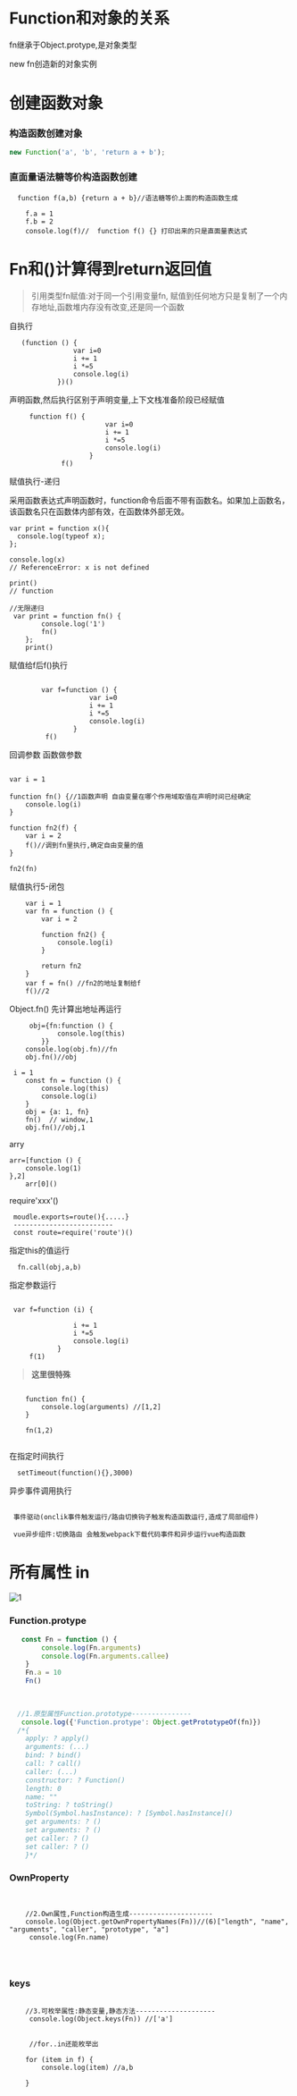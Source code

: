 # Function和对象的关系

fn继承于Object.protype,是对象类型

 new fn创造新的对象实例

# 创建函数对象

### 构造函数创建对象

```javascript
new Function('a', 'b', 'return a + b');
```

### 直面量语法糖等价构造函数创建

```
  function f(a,b) {return a + b}//语法糖等价上面的构造函数生成

    f.a = 1
    f.b = 2
    console.log(f)//  function f() {} 打印出来的只是直面量表达式

```

# Fn和()计算得到return返回值

> 引用类型fn赋值:对于同一个引用变量fn, 赋值到任何地方只是复制了一个内存地址,函数堆内存没有改变,还是同一个函数

自执行

       (function () {
                    var i=0
                    i += 1
                    i *=5
                    console.log(i)
                })()

声明函数,然后执行区别于声明变量,上下文栈准备阶段已经赋值

         function f() {
                            var i=0
                            i += 1
                            i *=5
                            console.log(i)
                        }
                 f()
赋值执行-递归


采用函数表达式声明函数时，function命令后面不带有函数名。如果加上函数名，该函数名只在函数体内部有效，在函数体外部无效。

```
var print = function x(){
  console.log(typeof x);
};

console.log(x)
// ReferenceError: x is not defined

print()
// function
````
```
//无限递归
 var print = function fn() {
        console.log('1')
        fn()
    };
    print()

```


赋值给f后f()执行

```

        var f=function () {
                    var i=0
                    i += 1
                    i *=5
                    console.log(i)
                }
         f()

```

回调参数 函数做参数

```

var i = 1

function fn() {//1函数声明 自由变量在哪个作用域取值在声明时间已经确定
    console.log(i)
}

function fn2(f) {
    var i = 2
    f()//调到fn里执行,确定自由变量的值
}

fn2(fn)

```


赋值执行5-闭包


````
    var i = 1
    var fn = function () {
        var i = 2

        function fn2() {
            console.log(i)
        }

        return fn2
    }
    var f = fn() //fn2的地址复制给f
    f()//2
````



Object.fn() 先计算出地址再运行

```
     obj={fn:function () {
            console.log(this)
        }}
    console.log(obj.fn)//fn
    obj.fn()//obj
```
```
 i = 1
    const fn = function () {
        console.log(this)
        console.log(i)
    }
    obj = {a: 1, fn}
    fn()  // window,1
    obj.fn()//obj,1
```

arry

    arr=[function () {
        console.log(1)
    },2]
        arr[0]()
require'xxx'()
     
     moudle.exports=route(){.....}
     -------------------------  
     const route=require('route')()


指定this的值运行

      fn.call(obj,a,b)

指定参数运行

```

 var f=function (i) {
                
                i += 1
                i *=5
                console.log(i)
            }
     f(1)

```
> __这里很特殊__

```

    function fn() {
        console.log(arguments) //[1,2]
    }

    fn(1,2)


```

在指定时间执行


      setTimeout(function(){},3000)  

异步事件调用执行

````

 事件驱动(onclik事件触发运行/路由切换钩子触发构造函数运行,造成了局部组件)

 vue异步组件:切换路由 会触发webpack下载代码事件和异步运行vue构造函数

````


# 所有属性 in

![1](2.png)




### Function.protype
```javascript
   const Fn = function () {
        console.log(Fn.arguments)
        console.log(Fn.arguments.callee)
    }
    Fn.a = 10
    Fn()
   
    

  //1.原型属性Function.prototype---------------
   console.log({'Function.protype': Object.getPrototypeOf(fn)})
  /*{ 
    apply: ? apply()
    arguments: (...)
    bind: ? bind()
    call: ? call()
    caller: (...)
    constructor: ? Function()
    length: 0
    name: ""
    toString: ? toString()
    Symbol(Symbol.hasInstance): ? [Symbol.hasInstance]()
    get arguments: ? ()
    set arguments: ? ()
    get caller: ? ()
    set caller: ? ()
    }*/

```
### OwnProperty
```

    
    //2.Own属性,Function构造生成---------------------    
    console.log(Object.getOwnPropertyNames(Fn))//(6)["length", "name", "arguments", "caller", "prototype", "a"]
     console.log(Fn.name)




```
### keys
```

    //3.可枚举属性:静态变量,静态方法--------------------
     console.log(Object.keys(Fn)) //['a']


     //for..in还能枚举出 

    for (item in f) {
        console.log(item) //a,b

    }
```



